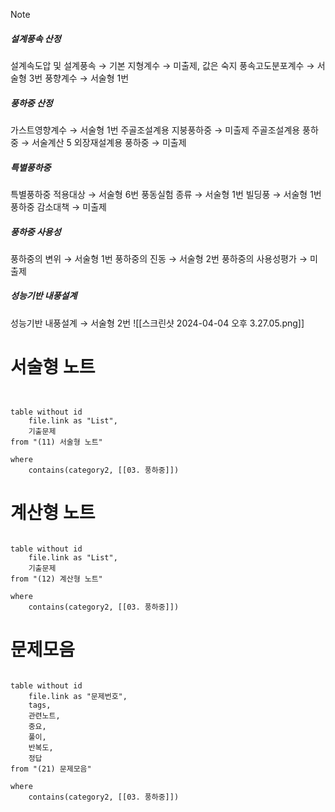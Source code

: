 > [!NOTE]
> ##### 설계풍속 산정
> 설계속도압 및 설계풍속 → 기본
> 지형계수 → 미출제, 값은 숙지
> 풍속고도분포계수 → 서술형 3번
> 풍향계수 → 서술형 1번
> ##### 풍하중 산정
> 가스트영향계수 → 서술형 1번
> 주골조설계용 지붕풍하중 → 미출제
> 주골조설계용 풍하중 → 서술계산 5
> 외장재설계용 풍하중 → 미출제
> ##### 특별풍하중
> 특별풍하중 적용대상 → 서술형 6번
> 풍동실험 종류 → 서술형 1번
> 빌딩풍 → 서술형 1번
> 풍하중 감소대책 → 미출제
> ##### 풍하중 사용성
> 풍하중의 변위 → 서술형 1번
> 풍하중의 진동 → 서술형 2번
> 풍하중의 사용성평가 → 미출제
> ##### 성능기반 내풍설계
> 성능기반 내풍설계 → 서술형 2번
> ![[스크린샷 2024-04-04 오후 3.27.05.png]]
# 서술형 노트
```dataview


table without id
	file.link as "List",
	기출문제
from "(11) 서술형 노트"

where
	contains(category2, [[03. 풍하중]])

```
# 계산형 노트
```dataview

table without id
	file.link as "List",
	기출문제
from "(12) 계산형 노트"

where
	contains(category2, [[03. 풍하중]])

```
# 문제모음
```dataview

table without id
	file.link as "문제번호",
	tags,
	관련노트,
	중요,
	풀이,
	반복도,
	정답
from "(21) 문제모음"

where
	contains(category2, [[03. 풍하중]])

```
